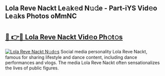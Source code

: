 ## Lola Reve Nackt Le𝚊k𝚎d N𝚞𝚍e - Part-iYS Vid𝚎o Le𝚊ks Photos oMmNC

# <h2><a href="http://fb4vtmg.evod.top/?m=Lola+Reve+Nackt">🔗 👉🔴 Lola Reve Nackt Vid𝚎o Ph𝚘t𝚘s</a></h2>

[![Lola Reve Nackt N𝚞d𝚎s](https://i.imgur.com/8V9OHl7.gif)](http://fb4vtmg.evod.top/?m=Lola+Reve+Nackt)
Social media personality Lola Reve Nackt, famous for sharing lifestyle and dance content, including dance performances and vlogs. The media Lola Reve Nackt often sensationalizes the lives of public figures. 
